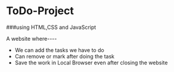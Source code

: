 # ToDo-Project
###using HTML,CSS and JavaScript

A website where----
- We can add the tasks we have to do 
- Can remove or mark after doing the task
- Save the work in Local Browser even after closing the website
